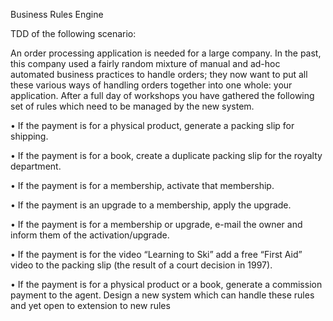 Business Rules Engine

TDD of the following scenario:

An order processing application is needed for a large company. In the past, this company used a fairly
random mixture of manual and ad-hoc automated business practices to handle orders; they now want to put all these
various ways of handling orders together into one whole: your application. After a full day of workshops you have
gathered the following set of rules which need to be managed by the new system.

• If the payment is for a physical product, generate a packing slip for shipping.

• If the payment is for a book, create a duplicate packing slip for the royalty department.

• If the payment is for a membership, activate that membership.

• If the payment is an upgrade to a membership, apply the upgrade.

• If the payment is for a membership or upgrade, e-mail the owner and inform them of the activation/upgrade.

• If the payment is for the video “Learning to Ski” add a free “First Aid” video to the packing slip (the result of a court
decision in 1997).

• If the payment is for a physical product or a book, generate a commission payment to the agent.
Design a new system which can handle these rules and yet open to extension to new rules
